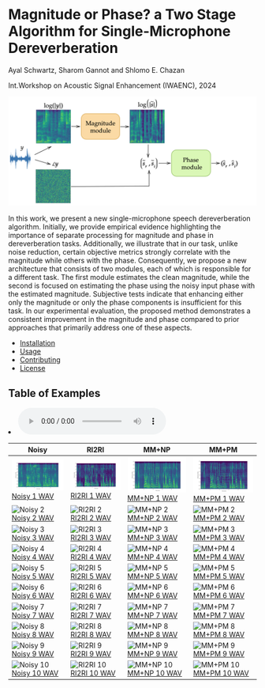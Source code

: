 # Magnitude or Phase? a Two Stage Algorithm for  Single-Microphone Dereverberation

Ayal Schwartz, Sharom Gannot and Shlomo E. Chazan 

Int.Workshop on Acoustic Signal Enhancement (IWAENC), 2024

![flow](/flow5.png)

In this work, we present a new single-microphone speech dereverberation algorithm. Initially, we provide empirical evidence highlighting the importance of separate processing for magnitude and phase in dereverberation tasks. Additionally, we illustrate that in our task, unlike noise reduction, certain objective metrics strongly correlate with the magnitude while others with the phase. Consequently, we propose a new architecture that consists of two modules, each of which is responsible for a different task. The first module estimates the clean magnitude, while the second is focused on estimating the phase using the noisy input phase with the estimated magnitude. Subjective tests indicate that enhancing either only the magnitude or only the phase components is insufficient for this task. In our experimental evaluation, the proposed method demonstrates a consistent improvement in the magnitude and phase compared to prior approaches that primarily address one of these aspects.

- [Installation](#installation)
- [Usage](#usage)
- [Contributing](#contributing)
- [License](#license)


## Table of Examples
<body>
    <li>
        <audio controls>
            <source src="noisy/0.wav" type="audio/mpeg">
         </audio>
    </li>
<body>


| Noisy | RI2RI | MM+NP | MM+PM |
|-------|-------|-------|-------|
| ![Noisy 1](noisy/0.png) <br> [Noisy 1 WAV](noisy/0.wav) | ![RI2RI 1](RI2RI/0.png) <br> [RI2RI 1 WAV](RI2RI/0.wav) | ![MM+NP 1](MM_NP/0.png) <br> [MM+NP 1 WAV](MM_NP/0.wav) | ![MM+PM 1](proposed/0.png) <br> [MM+PM 1 WAV](proposed/0.wav) |
| ![Noisy 2](path/to/noisy2.png) <br> [Noisy 2 WAV](path/to/noisy2.wav) | ![RI2RI 2](path/to/ri2ri2.png) <br> [RI2RI 2 WAV](path/to/ri2ri2.wav) | ![MM+NP 2](path/to/mmnp2.png) <br> [MM+NP 2 WAV](path/to/mmnp2.wav) | ![MM+PM 2](path/to/mmpm2.png) <br> [MM+PM 2 WAV](path/to/mmpm2.wav) |
| ![Noisy 3](path/to/noisy3.png) <br> [Noisy 3 WAV](path/to/noisy3.wav) | ![RI2RI 3](path/to/ri2ri3.png) <br> [RI2RI 3 WAV](path/to/ri2ri3.wav) | ![MM+NP 3](path/to/mmnp3.png) <br> [MM+NP 3 WAV](path/to/mmnp3.wav) | ![MM+PM 3](path/to/mmpm3.png) <br> [MM+PM 3 WAV](path/to/mmpm3.wav) |
| ![Noisy 4](path/to/noisy4.png) <br> [Noisy 4 WAV](path/to/noisy4.wav) | ![RI2RI 4](path/to/ri2ri4.png) <br> [RI2RI 4 WAV](path/to/ri2ri4.wav) | ![MM+NP 4](path/to/mmnp4.png) <br> [MM+NP 4 WAV](path/to/mmnp4.wav) | ![MM+PM 4](path/to/mmpm4.png) <br> [MM+PM 4 WAV](path/to/mmpm4.wav) |
| ![Noisy 5](path/to/noisy5.png) <br> [Noisy 5 WAV](path/to/noisy5.wav) | ![RI2RI 5](path/to/ri2ri5.png) <br> [RI2RI 5 WAV](path/to/ri2ri5.wav) | ![MM+NP 5](path/to/mmnp5.png) <br> [MM+NP 5 WAV](path/to/mmnp5.wav) | ![MM+PM 5](path/to/mmpm5.png) <br> [MM+PM 5 WAV](path/to/mmpm5.wav) |
| ![Noisy 6](path/to/noisy6.png) <br> [Noisy 6 WAV](path/to/noisy6.wav) | ![RI2RI 6](path/to/ri2ri6.png) <br> [RI2RI 6 WAV](path/to/ri2ri6.wav) | ![MM+NP 6](path/to/mmnp6.png) <br> [MM+NP 6 WAV](path/to/mmnp6.wav) | ![MM+PM 6](path/to/mmpm6.png) <br> [MM+PM 6 WAV](path/to/mmpm6.wav) |
| ![Noisy 7](path/to/noisy7.png) <br> [Noisy 7 WAV](path/to/noisy7.wav) | ![RI2RI 7](path/to/ri2ri7.png) <br> [RI2RI 7 WAV](path/to/ri2ri7.wav) | ![MM+NP 7](path/to/mmnp7.png) <br> [MM+NP 7 WAV](path/to/mmnp7.wav) | ![MM+PM 7](path/to/mmpm7.png) <br> [MM+PM 7 WAV](path/to/mmpm7.wav) |
| ![Noisy 8](path/to/noisy8.png) <br> [Noisy 8 WAV](path/to/noisy8.wav) | ![RI2RI 8](path/to/ri2ri8.png) <br> [RI2RI 8 WAV](path/to/ri2ri8.wav) | ![MM+NP 8](path/to/mmnp8.png) <br> [MM+NP 8 WAV](path/to/mmnp8.wav) | ![MM+PM 8](path/to/mmpm8.png) <br> [MM+PM 8 WAV](path/to/mmpm8.wav) |
| ![Noisy 9](path/to/noisy9.png) <br> [Noisy 9 WAV](path/to/noisy9.wav) | ![RI2RI 9](path/to/ri2ri9.png) <br> [RI2RI 9 WAV](path/to/ri2ri9.wav) | ![MM+NP 9](path/to/mmnp9.png) <br> [MM+NP 9 WAV](path/to/mmnp9.wav) | ![MM+PM 9](path/to/mmpm9.png) <br> [MM+PM 9 WAV](path/to/mmpm9.wav) |
| ![Noisy 10](path/to/noisy10.png) <br> [Noisy 10 WAV](path/to/noisy10.wav) | ![RI2RI 10](path/to/ri2ri10.png) <br> [RI2RI 10 WAV](path/to/ri2ri10.wav) | ![MM+NP 10](path/to/mmnp10.png) <br> [MM+NP 10 WAV](path/to/mmnp10.wav) | ![MM+PM 10](path/to/mmpm10.png) <br> [MM+PM 10 WAV](path/to/mmpm10.wav) |




